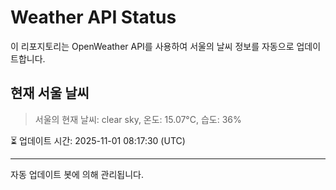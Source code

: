 
# Weather API Status

이 리포지토리는 OpenWeather API를 사용하여 서울의 날씨 정보를 자동으로 업데이트합니다.

## 현재 서울 날씨
> 서울의 현재 날씨: clear sky, 온도: 15.07°C, 습도: 36%

⏳ 업데이트 시간: 2025-11-01 08:17:30 (UTC)

---
자동 업데이트 봇에 의해 관리됩니다.
